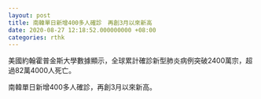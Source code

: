 ```yaml
---
layout: post
title: 南韓單日新增400多人確診　再創3月以來新高
date: 2020-08-27 12:18:52.000000000 +08:00
categories: rthk
---
```


美國約翰霍普金斯大學數據顯示，全球累計確診新型肺炎病例突破2400萬宗，超過82萬4000人死亡。

南韓單日新增400多人確診，再創3月以來新高。
